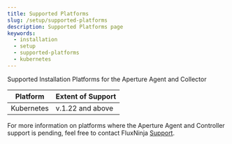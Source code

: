 ```yaml
---
title: Supported Platforms
slug: /setup/supported-platforms
description: Supported Platforms page
keywords:
  - installation
  - setup
  - supported-platforms
  - kubernetes
---
```


Supported Installation Platforms for the Aperture Agent and Collector

| Platform   | Extent of Support |
| ---------- | ----------------- |
| Kubernetes | v.1.22 and above  |

For more information on platforms where the Aperture Agent and Controller
support is pending, feel free to contact FluxNinja [Support](mailto:support@fluxninja.com).

